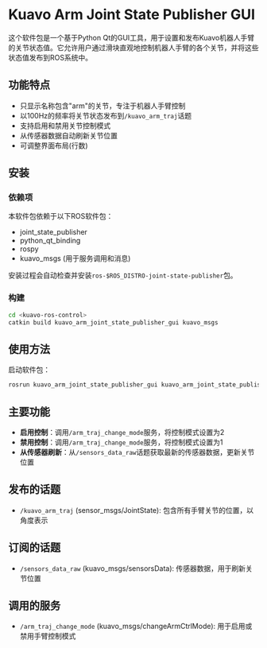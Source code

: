 # Kuavo Arm Joint State Publisher GUI

这个软件包是一个基于Python Qt的GUI工具，用于设置和发布Kuavo机器人手臂的关节状态值。它允许用户通过滑块直观地控制机器人手臂的各个关节，并将这些状态值发布到ROS系统中。

## 功能特点

* 只显示名称包含"arm"的关节，专注于机器人手臂控制
* 以100Hz的频率将关节状态发布到`/kuavo_arm_traj`话题
* 支持启用和禁用关节控制模式
* 从传感器数据自动刷新关节位置
* 可调整界面布局(行数)

## 安装

### 依赖项

本软件包依赖于以下ROS软件包：

* joint_state_publisher
* python_qt_binding
* rospy
* kuavo_msgs (用于服务调用和消息)

安装过程会自动检查并安装`ros-$ROS_DISTRO-joint-state-publisher`包。

### 构建

```bash
cd <kuavo-ros-control>
catkin build kuavo_arm_joint_state_publisher_gui kuavo_msgs
```

## 使用方法

启动软件包：

```bash
rosrun kuavo_arm_joint_state_publisher_gui kuavo_arm_joint_state_publisher_gui
```

## 主要功能

* **启用控制**：调用`/arm_traj_change_mode`服务，将控制模式设置为2
* **禁用控制**：调用`/arm_traj_change_mode`服务，将控制模式设置为1
* **从传感器刷新**：从`/sensors_data_raw`话题获取最新的传感器数据，更新关节位置

## 发布的话题

* `/kuavo_arm_traj` (sensor_msgs/JointState): 包含所有手臂关节的位置，以角度表示

## 订阅的话题

* `/sensors_data_raw` (kuavo_msgs/sensorsData): 传感器数据，用于刷新关节位置

## 调用的服务

* `/arm_traj_change_mode` (kuavo_msgs/changeArmCtrlMode): 用于启用或禁用手臂控制模式
